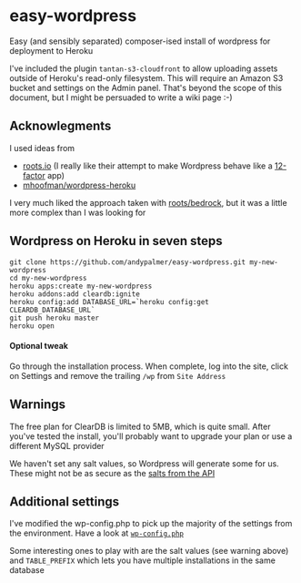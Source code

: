 # easy-wordpress

Easy (and sensibly separated) composer-ised install of wordpress for deployment to Heroku

I've included the plugin ```tantan-s3-cloudfront``` to allow uploading assets outside of Heroku's read-only filesystem. This will require an Amazon S3 bucket and settings on the Admin panel. That's beyond the scope of this document, but I might be persuaded to write a wiki page :-)

## Acknowlegments
I used ideas from 
* [roots.io](http://roots.io/using-composer-with-wordpress/) (I really like their attempt to make Wordpress behave like a [12-factor](http://12factor.net) app)
* [mhoofman/wordpress-heroku](https://github.com/mhoofman/wordpress-heroku)

I very much liked the approach taken with [roots/bedrock](https://github.com/roots/bedrock), but it was a little more complex than I was looking for

## Wordpress on Heroku in seven steps

```
git clone https://github.com/andypalmer/easy-wordpress.git my-new-wordpress
cd my-new-wordpress
heroku apps:create my-new-wordpress
heroku addons:add cleardb:ignite
heroku config:add DATABASE_URL=`heroku config:get CLEARDB_DATABASE_URL`
git push heroku master
heroku open
```

#### Optional tweak
Go through the installation process. When complete, log into the site, click on Settings and remove the trailing ```/wp``` from ```Site Address```

## Warnings
The free plan for ClearDB is limited to 5MB, which is quite small. After you've tested the install, you'll probably want to upgrade your plan or use a different MySQL provider

We haven't set any salt values, so Wordpress will generate some for us. These might not be as secure as the [salts from the API](https://api.wordpress.org/secret-key/1.1/salt/)

## Additional settings
I've modified the wp-config.php to pick up the majority of the settings from the environment. Have a look at [```wp-config.php```](https://github.com/andypalmer/easy-wordpress/blob/master/wp-config.php)

Some interesting ones to play with are the salt values (see warning above) and ```TABLE_PREFIX``` which lets you have multiple installations in the same database
